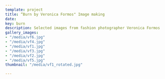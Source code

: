 ```yaml
---
template: project
title: “Burn by Veronica Formos" Image making
date: 
key: burn
description: Selected images from fashion photographer Veronica Formos Burn Exhibit.
gallery_images:
- "/media/vf6.jpg"
- "/media/vf4.jpg"
- "/media/vf1.jpg"
- "/media/vf3.jpg"
- "/media/vf2.jpg"
- "/media/vf5.jpg"
thumbnail: "/media/vf1_rotated.jpg"

---
```

